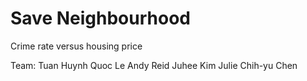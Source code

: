 # Save Neighbourhood
Crime rate versus housing price

Team:
Tuan Huynh
Quoc Le
Andy Reid
Juhee Kim
Julie Chih-yu Chen
